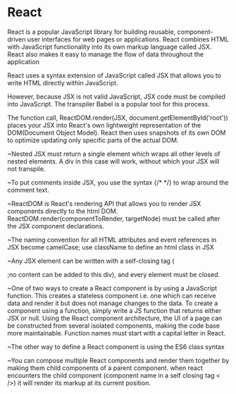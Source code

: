 # React
React is a popular JavaScript library for building reusable, component-driven user interfaces for web pages or applications.  React combines HTML with JavaScript functionality into its own markup language called JSX. React also makes it easy to manage the flow of data throughout the application

React uses a syntax extension of JavaScript called JSX that allows you to write HTML directly within JavaScript. 

However, because JSX is not valid JavaScript, JSX code must be compiled into JavaScript. The transpiler Babel is a popular tool for this process.

The function call, ReactDOM.render(JSX, document.getElementById('root')) places your JSX into React's own lightweight representation of the DOM(Document Object Model). React then uses snapshots of its own DOM to optimize updating only specific parts of the actual DOM.

~Nested JSX must return a single element which wraps all other levels of nested elements. A div in this case will work, without which your JSX will not transpile.

~To put comments inside JSX, you use the syntax {/* */} to wrap around the comment text.

~ReactDOM is React's rendering API that allows you to render JSX components directly to the html DOM. ReactDOM.render(componentToRender, targetNode) must be called after the JSX component declarations.

~The naming convention for all HTML attributes and event references in JSX become camelCase; use className to define an html class in JSX

~Any JSX element can be written with a self-closing tag (<div /> ;no content can be added to this div), and every element must be closed. 

~One of two ways to create a React component is by using a JavaScript function. This creates a stateless component i.e. one which can receive data and render it but does not manage changes to the data. To create a component using a function, simply write a JS function that returns either JSX or null.
Using the React component architecture, the UI of a page can be constructed from several isolated components, making the code base more maintainable.
Function names must start with a capital letter in React.

~The other way to define a React component is using the ES6 class syntax

~You can compose multiple React components and render them together by making them child components of a parent component. when react encounters the child component (component name in a self closing tag < />) it will render its markup at its current position.

